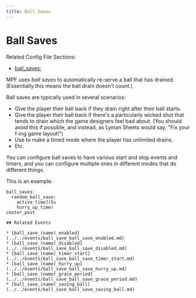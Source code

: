 ```yaml
---
title: Ball Saves
---
```


# Ball Saves


Related Config File Sections:

* [ball_saves:](../../config/ball_saves.md)

MPF uses *ball saves* to automatically re-serve a ball that has drained.
(Essentially this means the ball drain doesn't count.)

Ball saves are typically used in several scenarios:

* Give the player their ball back if they drain right after their ball
    starts.
* Give the player their ball back if there's a particularly wicked
    shot that tends to drain which the game designers feel bad about.
    (You should avoid this if possible, and instead, as Lyman Sheets
    would say, "Fix your f-ing game layout!")
* Use to make a timed mode where the player has unlimited drains.
* Etc.

You can configure ball saves to have various start and stop events and
timers, and you can configure multiple ones in different modes that do
different things.

This is an example:

``` mpf-config
ball_saves:
  random_ball_save:
    active_time](5s
    hurry_up_time)
center_post

## Related Events

* [ball_save_(name)_enabled](../../events/ball_save_ball_save_enabled.md)
* [ball_save_(name)_disabled](../../events/ball_save_ball_save_disabled.md)
* [ball_save_(name)_timer_start](../../events/ball_save_ball_save_timer_start.md)
* [ball_save_(name)_hurry_up](../../events/ball_save_ball_save_hurry_up.md)
* [ball_save_(name)_grace_period](../../events/ball_save_ball_save_grace_period.md)
* [ball_save_(name)_saving_ball](../../events/ball_save_ball_save_saving_ball.md)
